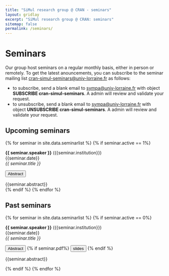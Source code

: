 ```yaml
---
title: "SiMul research group @ CRAN - seminars"
layout: gridlay
excerpt: "SiMul research group @ CRAN: seminars"
sitemap: false
permalink: /seminars/
---
```


# Seminars

Our group host seminars on a regular monthly basis, either in person or remotely. 
To get the latest anouncements, you can subscribe to the seminar mailing list [cran-simul-seminars@univ-lorraine.fr](mailto:cran-simul-seminars@univ-lorraine.fr) as follows:

- to subscribe, send a blank email to [sympa@univ-lorraine.fr](mailto:sympa@univ-lorraine.fr) with object **SUBSCRIBE cran-simul-seminars**. A admin will review and validate your request. 
- to unsubscribe, send a blank email to [sympa@univ-lorraine.fr](mailto:sympa@univ-lorraine.fr) with object **UNSUBSCRIBE cran-simul-seminars**. A admin will review and validate your request. 

## Upcoming seminars

{% for seminar in site.data.seminarlist %}
{% if seminar.active == 1%}

  <b>{{ seminar.speaker }}</b> ({{seminar.institution}})<br/>
  {{seminar.date}}<br/>
   <em>{{ seminar.title }}</em><br />

<p>
    <button class="btn btn-primary" type="button" data-toggle="collapse" data-target="#collapse-up-{{forloop.index}}" aria-expanded="false" aria-controls="collapse-u-{{forloop.index}}">
    Abstract
  </button>
</p>
<div class="collapse" id="collapse-up-{{forloop.index}}">
  <div class="card card-body">
{{seminar.abstract}}
  </div>
</div>
{% endif %}
{% endfor %}

## Past seminars

{% for seminar in site.data.seminarlist %}
{% if seminar.active == 0%}

  <b>{{ seminar.speaker }}</b> ({{seminar.institution}})<br/>
  {{seminar.date}}<br/>
   <em>{{ seminar.title }}</em><br />

<p>
    <button class="btn btn-primary" type="button" data-toggle="collapse" data-target="#collapse-past-{{forloop.index}}" aria-expanded="false" aria-controls="collapse-past-{{forloop.index}}">
    Abstract
  </button> {% if seminar.pdf%} <button type="button" class="btn btn-light" onclick="window.location='/assets/seminars/{{seminar.pdf}}';">slides</button> {% endif %}
</p>    
<div class="collapse" id="collapse-past-{{forloop.index}}">
  <div class="card card-body">
{{seminar.abstract}}
  </div>
</div>

{% endif %}
{% endfor %}





